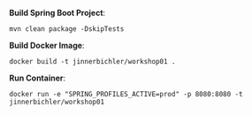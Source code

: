 **Build Spring Boot Project**:

```shell script
mvn clean package -DskipTests
```

**Build Docker Image**:

```shell script
docker build -t jinnerbichler/workshop01 .
```

**Run Container**:

```shell script
docker run -e "SPRING_PROFILES_ACTIVE=prod" -p 8080:8080 -t jinnerbichler/workshop01
```